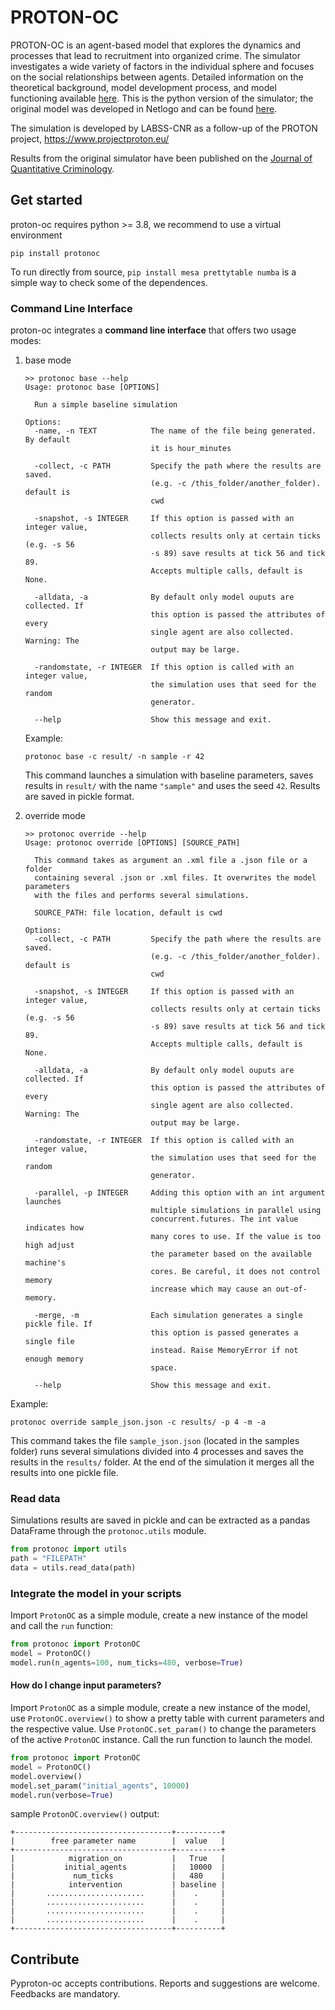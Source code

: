 # PROTON-OC

PROTON-OC is an agent-based model that explores the dynamics and processes that lead to recruitment into organized crime. The simulator investigates a wide variety of factors in the individual sphere and focuses on the social relationships between agents. Detailed information on the theoretical background, model development process, and model functioning available [here](./D5.1-PROTON-Simulator-Report.pdf). This is the python version of the simulator; the original model was developed in Netlogo and can be found [here](https://github.com/LABSS/PROTON-OC).

The simulation is developed by LABSS-CNR as a follow-up of the PROTON project, https://www.projectproton.eu/

Results from the original simulator have been published on the [Journal of Quantitative Criminology](https://link.springer.com/article/10.1007/s10940-020-09489-z).

## Get started

proton-oc requires python  >= 3.8, we recommend to use a virtual environment

```
pip install protonoc
```

To run directly from source, `pip install mesa prettytable numba` is a simple way to check some of the dependences.

### Command Line Interface

proton-oc integrates a **command line interface** that offers two usage modes:

1. base mode

   ```
   >> protonoc base --help
   Usage: protonoc base [OPTIONS]
   
     Run a simple baseline simulation
   
   Options:
     -name, -n TEXT            The name of the file being generated. By default
                               it is hour_minutes
   
     -collect, -c PATH         Specify the path where the results are saved.
                               (e.g. -c /this_folder/another_folder). default is
                               cwd
   
     -snapshot, -s INTEGER     If this option is passed with an integer value,
                               collects results only at certain ticks (e.g. -s 56
                               -s 89) save results at tick 56 and tick 89.
                               Accepts multiple calls, default is None.
   
     -alldata, -a              By default only model ouputs are collected. If
                               this option is passed the attributes of every
                               single agent are also collected. Warning: The
                               output may be large.
   
     -randomstate, -r INTEGER  If this option is called with an integer value,
                               the simulation uses that seed for the random
                               generator.
   
     --help                    Show this message and exit.
   ```

   Example:

   ```
   protonoc base -c result/ -n sample -r 42
   ```

   This command launches a simulation with baseline parameters, saves results in `result/` with the name `"sample"` and uses the seed `42`. Results are saved in pickle format.

2. override mode

   ```
   >> protonoc override --help
   Usage: protonoc override [OPTIONS] [SOURCE_PATH]
   
     This command takes as argument an .xml file a .json file or a folder
     containing several .json or .xml files. It overwrites the model parameters
     with the files and performs several simulations.
   
     SOURCE_PATH: file location, default is cwd
   
   Options:
     -collect, -c PATH         Specify the path where the results are saved.
                               (e.g. -c /this_folder/another_folder). default is
                               cwd
   
     -snapshot, -s INTEGER     If this option is passed with an integer value,
                               collects results only at certain ticks (e.g. -s 56
                               -s 89) save results at tick 56 and tick 89.
                               Accepts multiple calls, default is None.
   
     -alldata, -a              By default only model ouputs are collected. If
                               this option is passed the attributes of every
                               single agent are also collected. Warning: The
                               output may be large.
   
     -randomstate, -r INTEGER  If this option is called with an integer value,
                               the simulation uses that seed for the random
                               generator.
   
     -parallel, -p INTEGER     Adding this option with an int argument launches
                               multiple simulations in parallel using
                               concurrent.futures. The int value indicates how
                               many cores to use. If the value is too high adjust
                               the parameter based on the available machine's
                               cores. Be careful, it does not control memory
                               increase which may cause an out-of-memory.
   
     -merge, -m                Each simulation generates a single pickle file. If
                               this option is passed generates a single file
                               instead. Raise MemoryError if not enough memory
                               space.
   
     --help                    Show this message and exit.
   ```

Example:

```
protonoc override sample_json.json -c results/ -p 4 -m -a
```

This command takes the file `sample_json.json` (located in the samples folder) runs several simulations divided into 4 processes and saves the results in the `results/` folder. At the end of the simulation it merges all the results into one pickle file.

### Read data

Simulations results are saved in pickle and can be extracted as a pandas DataFrame through the `protonoc.utils` module.

```python
from protonoc import utils
path = "FILEPATH"
data = utils.read_data(path)
```

### Integrate the model in your scripts

Import `ProtonOC` as a simple module, create a new instance of the model and call the `run` function:

```python
from protonoc import ProtonOC
model = ProtonOC()
model.run(n_agents=100, num_ticks=480, verbose=True)
```

#### How do I change input parameters?

Import `ProtonOC` as a simple module, create a new instance of the model, use `ProtonOC.overview()` to show a pretty table with current parameters and the respective value. Use `ProtonOC.set_param()` to change the parameters of the active `ProtonOC` instance. Call the run function to launch the model.

```python
from protonoc import ProtonOC
model = ProtonOC()
model.overview()
model.set_param("initial_agents", 10000)
model.run(verbose=True)
```

sample `ProtonOC.overview()` output:

```
+-----------------------------------+----------+
|        free parameter name        |  value   |
+-----------------------------------+----------+
|            migration_on           |   True   |
|           initial_agents          |   10000  |
|             num_ticks             |   480    |
|            intervention           | baseline |
|       ......................      |    .     |
|       ......................      |    .     |
|       ......................      |    .     |
|       ......................      |    .     |
+-----------------------------------+----------+
```



## Contribute

Pyproton-oc accepts contributions. Reports and suggestions are welcome. Feedbacks are mandatory.
